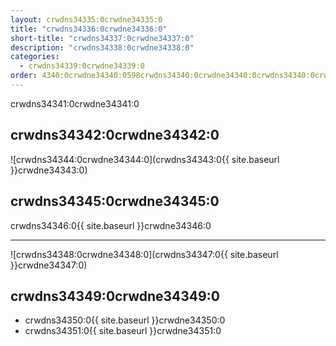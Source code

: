 ```yaml
---
layout: crwdns34335:0crwdne34335:0
title: "crwdns34336:0crwdne34336:0"
short-title: "crwdns34337:0crwdne34337:0"
description: "crwdns34338:0crwdne34338:0"
categories:
  - crwdns34339:0crwdne34339:0
order: 4340:0crwdne34340:0598crwdns34340:0crwdne34340:0crwdns34340:0crwdne34340:06crwdns34340:0crwdne34340:0
---
```

crwdns34341:0crwdne34341:0

## crwdns34342:0crwdne34342:0

![crwdns34344:0crwdne34344:0](crwdns34343:0{{ site.baseurl }}crwdne34343:0)

## crwdns34345:0crwdne34345:0

crwdns34346:0{{ site.baseurl }}crwdne34346:0

<hr />

![crwdns34348:0crwdne34348:0](crwdns34347:0{{ site.baseurl }}crwdne34347:0)

## crwdns34349:0crwdne34349:0

- crwdns34350:0{{ site.baseurl }}crwdne34350:0 
- crwdns34351:0{{ site.baseurl }}crwdne34351:0